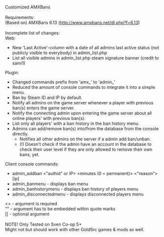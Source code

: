  Customized AMXBans
 <br><br>
 Requirements:<br>
 (Based on) AMXBans 6.13 (http://www.amxbans.net/dl.php?f=6.13)
 <br><br>
 Incomplete list of changes:
<br>
 Web:
+ New 'Last Active'-column with a date of all admins last active status (not publicly visible to everybody) in admin_list.php
+ List all visible admins in admin_list.php steam signature banner (credit to sami1)

 Plugin:
+ Changed commands prefix from 'amx_' to 'admin_'
+ Reduced the amount of console commands to integrate it into a simple menu.
+ Ban by Steam ID and IP by default.
+ Notify all admins on the game server whenever a player with previous ban(s) enters the game server.
+ Notify the connecting admin upon entering the game server about all online players' with previous ban(s).
+ List only all players' with a ban history in the ban history menu.
+ Admins can add/remove ban(s) into/from the database from the console directly.
	+ Notifies all other admins on the server if a admin add ban/unban.
	+ (!) Doesn't check if the admin have an account in the database to check their user level if they are only allowed to remove their own bans, yet.

 Client console commands:
+ admin_addban <"authid" or IP> <minutes (0 = permanent)> <"reason"> <name> [ip]
+ admin_banmenu - displays ban menu
+ admin_banhistorymenu - displays ban history of players menu
+ admin_disconnectedmenu - displays disconnected players menu

<> - argument is required<br>
"" - argument has to be embedded within quote marks<br>
[] - optional argument<br>
<br>
NOTE! Only Tested on Sven Co-op 5+<br>
Might not but should work with other GoldSrc games & mods as well.
